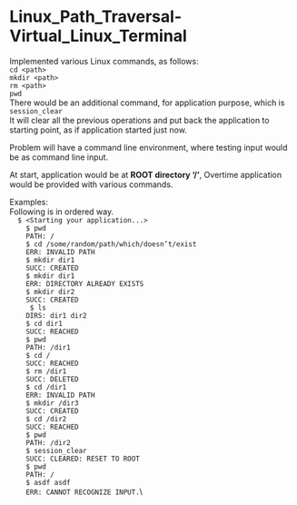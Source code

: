 # Linux_Path_Traversal-Virtual_Linux_Terminal

Implemented various Linux commands, as follows:\
`cd <path>`\
`mkdir <path>`\
`rm <path>`\
`pwd`\
There would be an additional command, for application purpose, which is\
`session_clear`\
It will clear all the previous operations and put back the application to starting point, as if application started just now.

Problem will have a command line environment, where testing input would be as command line input. 

At start, application would be at **ROOT directory ‘/’**, Overtime application would be provided with various commands. 

Examples:\
	Following is in ordered way. \
  `  $ <Starting your application...>`\
`    $ pwd`\
`    PATH: /`\
`    $ cd /some/random/path/which/doesn’t/exist`\
`    ERR: INVALID PATH`\
`    $ mkdir dir1`\
`    SUCC: CREATED`\
`    $ mkdir dir1`\
`    ERR: DIRECTORY ALREADY EXISTS`\
`    $ mkdir dir2`\
`    SUCC: CREATED`\
`     $ ls`\
`    DIRS: dir1	dir2`\
`    $ cd dir1`\
`    SUCC: REACHED`\
`    $ pwd`\
`    PATH: /dir1`\
`    $ cd /`\
`    SUCC: REACHED`\
`    $ rm /dir1`\
`    SUCC: DELETED`\
`    $ cd /dir1`\
`    ERR: INVALID PATH`\
`    $ mkdir /dir3`\
`    SUCC: CREATED`\
`    $ cd /dir2`\
`    SUCC: REACHED`\
`    $ pwd`\
`    PATH: /dir2`\
`    $ session_clear`\
`    SUCC: CLEARED: RESET TO ROOT`\
`    $ pwd`\
`    PATH: /`\
`    $ asdf asdf`\
`    ERR: CANNOT RECOGNIZE INPUT.`\
